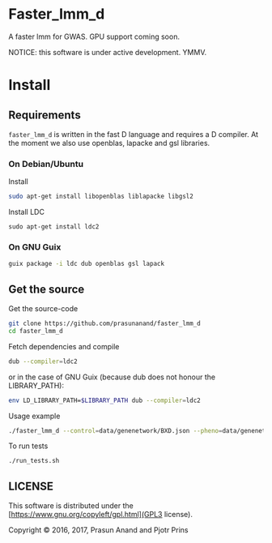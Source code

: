 # Faster_lmm_d

A faster lmm for GWAS. GPU support coming soon.

NOTICE: this software is under active development. YMMV.

# Install

## Requirements

`faster_lmm_d` is written in the fast D language and requires a D
compiler. At the moment we also use openblas, lapacke and gsl
libraries.

### On Debian/Ubuntu

Install

```sh
sudo apt-get install libopenblas liblapacke libgsl2
```

Install LDC

```
sudo apt-get install ldc2
```

### On GNU Guix

```sh
guix package -i ldc dub openblas gsl lapack
```

## Get the source

Get the source-code

```sh
git clone https://github.com/prasunanand/faster_lmm_d
cd faster_lmm_d
```

Fetch dependencies and compile

```sh
dub --compiler=ldc2
```

or in the case of GNU Guix (because dub does not honour the
LIBRARY_PATH):

```sh
env LD_LIBRARY_PATH=$LIBRARY_PATH dub --compiler=ldc2
```

Usage example

```sh
./faster_lmm_d --control=data/genenetwork/BXD.json --pheno=data/genenetwork/104617_at.json --geno=data/genenetwork/BXD.csv --cmd=rqtl
```

To run tests

```sh
./run_tests.sh
```

## LICENSE

This software is distributed under the [https://www.gnu.org/copyleft/gpl.html](GPL3 license).

Copyright © 2016, 2017, Prasun Anand and Pjotr Prins
